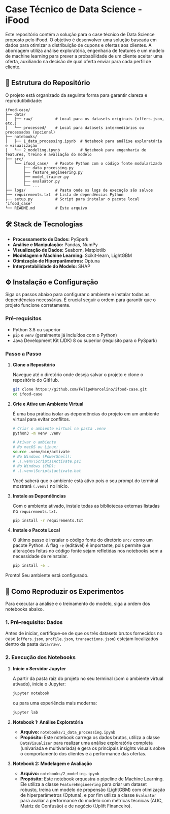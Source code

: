 # Case Técnico de Data Science - iFood

Este repositório contém a solução para o case técnico de Data Science proposto pelo iFood. O objetivo é desenvolver uma solução baseada em dados para otimizar a distribuição de cupons e ofertas aos clientes. A abordagem utiliza análise exploratória, engenharia de features e um modelo de machine learning para prever a probabilidade de um cliente aceitar uma oferta, auxiliando na decisão de qual oferta enviar para cada perfil de cliente.

## 🚀 Estrutura do Repositório

O projeto está organizado da seguinte forma para garantir clareza e reprodutibilidade:

```
ifood-case/
├── data/
│   ├── raw/          # Local para os datasets originais (offers.json, etc.)
│   └── processed/    # Local para datasets intermediários ou processados (opcional)
├── notebooks/
│   ├── 1_data_processing.ipynb  # Notebook para análise exploratória e visualização
│   └── 2_modeling.ipynb         # Notebook para engenharia de features, treino e avaliação do modelo
├── src/
│   └── ifood_case/   # Pacote Python com o código fonte modularizado
│       ├── data_processing.py
│       ├── feature_engineering.py
│       ├── model_trainer.py
│       ├── evaluator.py
│       └── ...
├── logs/             # Pasta onde os logs de execução são salvos
├── requirements.txt  # Lista de dependências Python
├── setup.py          # Script para instalar o pacote local 'ifood_case'
└── README.md         # Este arquivo
```

## 🛠️ Stack de Tecnologias

* **Processamento de Dados:** PySpark
* **Análise e Manipulação:** Pandas, NumPy
* **Visualização de Dados:** Seaborn, Matplotlib
* **Modelagem e Machine Learning:** Scikit-learn, LightGBM
* **Otimização de Hiperparâmetros:** Optuna
* **Interpretabilidade do Modelo:** SHAP

## ⚙️ Instalação e Configuração

Siga os passos abaixo para configurar o ambiente e instalar todas as dependências necessárias. É crucial seguir a ordem para garantir que o projeto funcione corretamente.

### Pré-requisitos

* Python 3.8 ou superior
* `pip` e `venv` (geralmente já incluídos com o Python)
* Java Development Kit (JDK) 8 ou superior (requisito para o PySpark)

### Passo a Passo

1.  **Clone o Repositório**

    Navegue até o diretório onde deseja salvar o projeto e clone o repositório do GitHub.

    ```bash
    git clone https://github.com/FelipeMarcelino/ifood-case.git
    cd ifood-case
    ```

2.  **Crie e Ative um Ambiente Virtual**

    É uma boa prática isolar as dependências do projeto em um ambiente virtual para evitar conflitos.

    ```bash
    # Criar o ambiente virtual na pasta .venv
    python3 -m venv .venv

    # Ativar o ambiente
    # No macOS ou Linux:
    source .venv/bin/activate
    # No Windows (PowerShell):
    # .\.venv\Scripts\Activate.ps1
    # No Windows (CMD):
    # .\.venv\Scripts\activate.bat
    ```
    Você saberá que o ambiente está ativo pois o seu prompt do terminal mostrará `(.venv)` no início.

3.  **Instale as Dependências**

    Com o ambiente ativado, instale todas as bibliotecas externas listadas no `requirements.txt`.

    ```bash
    pip install -r requirements.txt
    ```

4.  **Instale o Pacote Local**

    O último passo é instalar o código fonte do diretório `src/` como um pacote Python. A flag `-e` (editável) é importante, pois permite que alterações feitas no código fonte sejam refletidas nos notebooks sem a necessidade de reinstalar.

    ```bash
    pip install -e .
    ```

Pronto! Seu ambiente está configurado.

## 🚀 Como Reproduzir os Experimentos

Para executar a análise e o treinamento do modelo, siga a ordem dos notebooks abaixo.

### 1. Pré-requisito: Dados

Antes de iniciar, certifique-se de que os três datasets brutos fornecidos no case (`offers.json`, `profile.json`, `transactions.json`) estejam localizados dentro da pasta `data/raw/`.

### 2. Execução dos Notebooks

1.  **Inicie o Servidor Jupyter**

    A partir da pasta raiz do projeto no seu terminal (com o ambiente virtual ativado), inicie o Jupyter:
    ```bash
    jupyter notebook
    ```
    ou para uma experiência mais moderna:
    ```bash
    jupyter lab
    ```

2.  **Notebook 1: Análise Exploratória**

    * **Arquivo:** `notebooks/1_data_processing.ipynb`
    * **Propósito:** Este notebook carrega os dados brutos, utiliza a classe `DataVisualizer` para realizar uma análise exploratória completa (univariada e multivariada) e gera os principais insights visuais sobre o comportamento dos clientes e a performance das ofertas.

3.  **Notebook 2: Modelagem e Avaliação**

    * **Arquivo:** `notebooks/2_modeling.ipynb`
    * **Propósito:** Este notebook orquestra o pipeline de Machine Learning. Ele utiliza a classe `FeatureEngineering` para criar um dataset robusto, treina um modelo de propensão (LightGBM) com otimização de hiperparâmetros (Optuna), e por fim utiliza a classe `Evaluator` para avaliar a performance do modelo com métricas técnicas (AUC, Matriz de Confusão) e de negócio (Uplift Financeiro).
